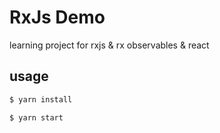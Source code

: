 # RxJs Demo

learning project for rxjs & rx observables & react

## usage

```bash
$ yarn install

$ yarn start
```